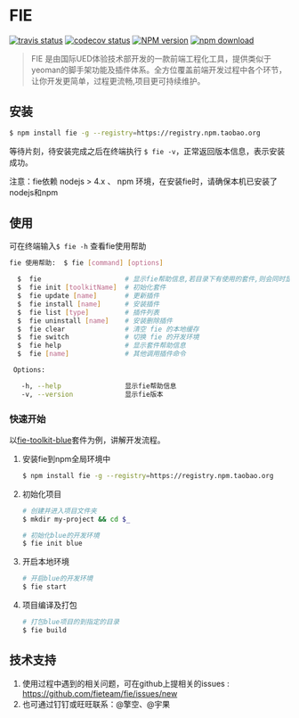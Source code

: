 # FIE

[![travis status][travis-image]][travis-url]
[![codecov status][codecov-image]][codecov-url]
[![NPM version][npm-image]][npm-url]
[![npm download][download-image]][download-url]

[travis-image]: https://img.shields.io/travis/fieteam/fie.svg?style=flat-square
[travis-url]: https://travis-ci.org/fieteam/fie.svg?branch=master
[codecov-image]: https://img.shields.io/codecov/c/github/fieteam/fie/master.svg?style=flat-square
[codecov-url]: https://codecov.io/gh/fieteam/fie
[npm-image]: https://img.shields.io/npm/v/fie.svg?style=flat-square
[npm-url]: https://npmjs.org/package/fie
[download-image]: https://img.shields.io/npm/dm/fie.svg?style=flat-square
[download-url]: https://npmjs.org/package/fie

> FIE 是由国际UED体验技术部开发的一款前端工程化工具，提供类似于yeoman的脚手架功能及插件体系。全方位覆盖前端开发过程中各个环节，让你开发更简单，过程更流畅,项目更可持续维护。


## 安装

```bash
$ npm install fie -g --registry=https://registry.npm.taobao.org
```

等待片刻，待安装完成之后在终端执行 `$ fie -v`，正常返回版本信息，表示安装成功。

注意：fie依赖 nodejs > 4.x 、 npm 环境，在安装fie时，请确保本机已安装了nodejs和npm

## 使用

可在终端输入`$ fie -h` 查看fie使用帮助

```bash
fie 使用帮助:  $ fie [command] [options]

  $  fie                     # 显示fie帮助信息,若目录下有使用的套件,则会同时显示套件的帮助信息
  $  fie init [toolkitName]  # 初始化套件
  $  fie update [name]       # 更新插件
  $  fie install [name]      # 安装插件
  $  fie list [type]         # 插件列表
  $  fie uninstall [name]    # 安装删除插件
  $  fie clear               # 清空 fie 的本地缓存
  $  fie switch              # 切换 fie 的开发环境
  $  fie help                # 显示套件帮助信息
  $  fie [name]              # 其他调用插件命令

 Options:

   -h, --help                显示fie帮助信息
   -v, --version             显示fie版本
```

### 快速开始

以[fie-toolkit-blue](https://www.npmjs.com/package/fie-toolkit-blue)套件为例，讲解开发流程。

1. 安装fie到npm全局环境中

	```bash
	$ npm install fie -g --registry=https://registry.npm.taobao.org
	```

2. 初始化项目

	```bash
	# 创建并进入项目文件夹
	$ mkdir my-project && cd $_
	
	# 初始化blue的开发环境
	$ fie init blue
	```
	
3. 开启本地环境

	```bash
	# 开启blue的开发环境
	$ fie start
	```
4. 项目编译及打包

	```bash
	# 打包blue项目的到指定的目录
	$ fie build
	```	

## 技术支持
1. 使用过程中遇到的相关问题，可在github上提相关的issues : https://github.com/fieteam/fie/issues/new
2. 也可通过钉钉或旺旺联系：@擎空、@宇果




